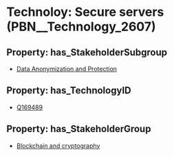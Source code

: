 # Technoloy: __Secure servers__ (PBN__Technology_2607)

## Property: has_StakeholderSubgroup

* [Data Anonymization and Protection](PBN__TechSubgroup_137)

## Property: has_TechnologyID

* [Q169489](Q169489)

## Property: has_StakeholderGroup

* [Blockchain and cryptography](PBN__TechGroup_10)

